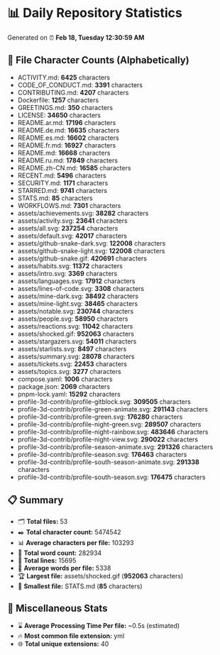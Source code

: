# 📊 Daily Repository Statistics
Generated on ⏰ **Feb 18, Tuesday 12:30:59 AM**

## 📂 File Character Counts (Alphabetically)
- ACTIVITY.md: **6425** characters
- CODE_OF_CONDUCT.md: **3391** characters
- CONTRIBUTING.md: **4207** characters
- Dockerfile: **1257** characters
- GREETINGS.md: **350** characters
- LICENSE: **34650** characters
- README.ar.md: **17196** characters
- README.de.md: **16635** characters
- README.es.md: **16602** characters
- README.fr.md: **16927** characters
- README.md: **16668** characters
- README.ru.md: **17849** characters
- README.zh-CN.md: **16585** characters
- RECENT.md: **5496** characters
- SECURITY.md: **1171** characters
- STARRED.md: **9741** characters
- STATS.md: **85** characters
- WORKFLOWS.md: **7301** characters
- assets/achievements.svg: **38282** characters
- assets/activity.svg: **23641** characters
- assets/all.svg: **237254** characters
- assets/default.svg: **42017** characters
- assets/github-snake-dark.svg: **122008** characters
- assets/github-snake-light.svg: **122008** characters
- assets/github-snake.gif: **420691** characters
- assets/habits.svg: **11372** characters
- assets/intro.svg: **3369** characters
- assets/languages.svg: **17912** characters
- assets/lines-of-code.svg: **3308** characters
- assets/mine-dark.svg: **38492** characters
- assets/mine-light.svg: **38465** characters
- assets/notable.svg: **230744** characters
- assets/people.svg: **58950** characters
- assets/reactions.svg: **11042** characters
- assets/shocked.gif: **952063** characters
- assets/stargazers.svg: **54011** characters
- assets/starlists.svg: **8497** characters
- assets/summary.svg: **28078** characters
- assets/tickets.svg: **22453** characters
- assets/topics.svg: **3277** characters
- compose.yaml: **1006** characters
- package.json: **2069** characters
- pnpm-lock.yaml: **15292** characters
- profile-3d-contrib/profile-gitblock.svg: **309505** characters
- profile-3d-contrib/profile-green-animate.svg: **291143** characters
- profile-3d-contrib/profile-green.svg: **176280** characters
- profile-3d-contrib/profile-night-green.svg: **289507** characters
- profile-3d-contrib/profile-night-rainbow.svg: **483646** characters
- profile-3d-contrib/profile-night-view.svg: **290022** characters
- profile-3d-contrib/profile-season-animate.svg: **291326** characters
- profile-3d-contrib/profile-season.svg: **176463** characters
- profile-3d-contrib/profile-south-season-animate.svg: **291338** characters
- profile-3d-contrib/profile-south-season.svg: **176475** characters

## 📋 Summary
- 🗂️ **Total files:** 53
- ✒️ **Total character count:** 5474542
- 📊 **Average characters per file:** 103293
- 📝 **Total word count:** 282934
- 🧾 **Total lines:** 15695
- 📐 **Average words per file:** 5338
- 🏆 **Largest file:** assets/shocked.gif (**952063** characters)
- 🥉 **Smallest file:** STATS.md (**85** characters)

## 🌟 Miscellaneous Stats
- ⌛ **Average Processing Time Per file:** ~0.5s (estimated)
- 🔥 **Most common file extension:** yml
- 🌐 **Total unique extensions:** 40
